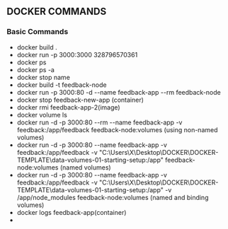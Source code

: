 ## DOCKER COMMANDS

### Basic Commands
- docker build .
- docker run -p 3000:3000 328796570361
- docker ps
- docker ps -a
- docker stop name
- docker build -t feedback-node
- docker run -p 3000:80 -d  --name feedback-app --rm feedback-node
- docker stop feedback-new-app (container)
- docker rmi feedback-app-2(image)
- docker volume ls
- docker run -d -p 3000:80 --rm --name feedback-app -v feedback:/app/feedback feedback-node:volumes (using non-named volumes)
- docker run -d -p 3000:80 --name feedback-app -v feedback:/app/feedback -v "C:\Users\X\Desktop\DOCKER\DOCKER-TEMPLATE\data-volumes-01-starting-setup:/app" feedback-node:volumes (named volumes)
- docker run -d -p 3000:80 --name feedback-app -v feedback:/app/feedback -v "C:\Users\X\Desktop\DOCKER\DOCKER-TEMPLATE\data-volumes-01-starting-setup:/app" -v /app/node_modules feedback-node:volumes (named and binding volumes)
- docker logs feedback-app(container)
- 